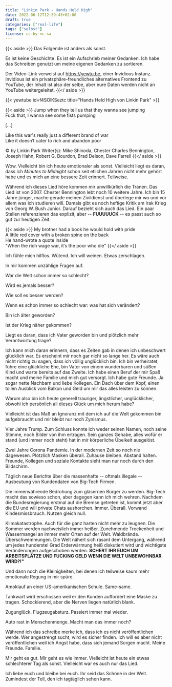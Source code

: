 ```yaml
---
title: "Linkin Park - Hands Held High"
date: 2022-06-12T12:39:43+02:00
draft: true
categories: ["real-life"]
tags: ["selbst"]
license: cc-by-nc-sa
---
```


{{< aside >}}
Das Folgende ist anders als sonst.

Es ist keine Geschichte. Es ist ein Aufschrieb meiner Gedanken. Ich habe das Schreiben genutzt um meine
eigenen Gedanken zu sortieren.

Der Video-Link verweist auf https://yewtu.be, einer Invidious Instanz. Invidious ist ein
privatsphäre-freundliches alternatives Frontend zu YouTube, der Inhalt ist also der selbe, aber eure
Daten werden nicht an YouTube weitergeleitet.
{{</ aside >}}

{{< yewtube id=f4SOlKSeztc title="Hands Held High von Linkin Park" >}}

{{< aside >}}
Jump when they tell us that they wanna see jumping  
Fuck that, I wanna see some fists pumping  

[...]

Like this war's really just a different brand of war  
Like it doesn′t cater to rich and abandon poor

© by Linkin Park
Writer(s): Mike Shinoda, Chester Charles Bennington, Joseph Hahn, Robert G. Bourdon, Brad Delson, Dave Farrell
{{</ aside >}}

Wow. Vielleicht bin ich heute emotionaler als sonst. Vielleicht liegt es daran, dass ich *Minutes to Midnight*
schon seit etlichen Jahren nicht mehr gehört habe und es mich an eine bessere Zeit erinnert. Teilweise.

Während ich dieses Lied höre kommen mir unwillkürlich die Tränen. Das Lied ist von 2007. Chester Bennington lebt
noch 10 weitere Jahre. Ich bin 15 Jahre jünger, mache gerade meinen Zivildienst und überlege mir wo und vor allem
was ich studieren will. Damals gibt es noch heftige Kritik am Irak Krieg von Georg W. Bush Junior. Darauf bezieht
sich auch das Lied. Ein paar Stellen referenzieren das explizit, aber -- **FUUUUUCK** -- es passt auch so gut zur
heutigen Zeit.

{{< aside >}}
My brother had a book he would hold with pride  
A little red cover with a broken spine on the back  
He hand-wrote a quote inside  
"When the rich wage war, it′s the poor who die"
{{</ aside >}}

Ich fühle mich hilflos. Wütend. Ich will weinen. Etwas zerschlagen.

In mir kommen unzählige Fragen auf.

War die Welt schon immer so schlecht?

Wird es jemals besser?

Wie soll es besser werden?

Wenn es schon immer so schlecht war: was hat sich verändert?

Bin ich älter geworden?

Ist der Krieg näher gekommen?

Liegt es daran, dass ich Vater geworden bin und plötzlich mehr Verantwortung trage?

Ich kann mich daran erinnern, dass es Zeiten gab in denen ich unbeschwert glücklich war. Es erscheint mir noch
gar nicht so lange her. Es wäre auch nicht richtig zu sagen, dass ich völlig unglücklich bin. Ich bin verheiratet,
führe eine glückliche Ehe, bin Vater von einem wunderbaren und süßen Kind und warte bereits auf das Zweite. Ich
habe einen Beruf der mir Spaß macht und meine Familie und mich gut versorgt. Ich habe gute Freunde. Ja sogar
nette Nachbarn und liebe Kollegen. Ein Dach über dem Kopf, einen tollen Ausblick vom Balkon und Geld um mir das
alles leisten zu können.

Warum also bin ich heute generell trauriger, ängstlicher, unglücklicher, obwohl ich persönlich all dieses Glück um
mich herum habe?

Vielleicht ist das Maß an Ignoranz mit dem ich auf die Welt gekommen bin aufgebraucht und mir bleibt nur noch Zynismus.

Vier Jahre Trump. Zum Schluss konnte ich weder seinen Namen, noch seine Stimme, noch Bilder von ihm ertragen. Sein
ganzes Gehabe, alles wofür er stand (und immer noch steht) hat in mir körperliche Übelkeit ausgelöst.

Zwei Jahre Corona Pandemie. In der modernen Zeit so noch nie dagewesen. Plötzlich Masken überall. Zuhause bleiben.
Abstand halten. Freunde, Kollegen und soziale Kontakte sieht man nur noch durch den Bildschirm.

Täglich neue Berichte über die massenhafte -- oftmals illegale -- Ausbeutung von Kundendaten von Big-Tech Firmen.

Die immerwährende Bedrohung zum gläsernen Bürger zu werden. Big-Tech macht das sowieso schon, aber dagegen kann ich mich
wehren. Nachdem die Bundesregierung erstmal auf die Bremse getreten ist, kommt jetzt aber die EU und will private Chats
aushorchen. Immer. Überall. Vorwand Kindesmissbrauch. Nutzen gleich null.

Klimakatastrophe. Auch für die ganz harten nicht mehr zu leugnen. Die Sommer werden nachweislich immer heißer. Zunehmende
Trockenheit und Wassermangel an immer mehr Orten auf der Welt. Waldbrände. Überschwemmungen. Die Welt nähert sich rasant
dem Untergang, während um jedes hunderstel Grad Erderwärmung heiß diskutiert wird und wichtigste Veränderungen aufgeschoben
werden. **SCHERT IHR EUCH UM ARBEITSPLÄTZE UND FUCKING GELD WENN DIE WELT UNBEWOHNBAR WIRD?!"**

Und dann noch die Kleinigkeiten, bei denen ich teilweise kaum mehr emotionale Regung in mir spüre.

Amoklauf an einer US-amerikanischen Schule. Same-same.

Tankwart wird erschossen weil er den Kunden auffordert eine Maske zu tragen. Schockierend, aber die Nerven liegen natürlich blank.

Zugunglück. Flugzeugabsturz. Passiert immer mal wieder.

Auto rast in Menschenmenge. Macht man das immer noch?

Während ich das schreibe merke ich, dass ich es nicht veröffentlichen werde. Wer angestrengt sucht, wird es sicher finden. Ich will
es aber nicht veröffentlichen weil ich Angst habe, dass sich jemand Sorgen macht. Meine Freunde. Familie.

Mir geht es gut. Mir geht es wie immer. Vielleicht ist heute ein etwas schlechterer Tag als sonst. Vielleicht war es auch nur das
Lied.

Ich liebe euch und bleibe bei euch. Ihr seid das Schöne in der Welt. Zumindest der Teil, den ich tagtäglich sehen kann.
